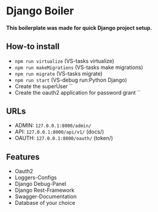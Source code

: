 # Django Boiler
#### This boilerplate was made for quick Django project setup.

## How-to install
- `npm run virtualize` (VS-tasks virtualize)
- `npm run makeMigrations` (VS-tasks make migrations)
- `npm run migrate` (VS-tasks migrate)
- `npm run start` (VS-debug run:Python Django)
- Create the superUser ``
- Create the oauth2 application for password grant ``


## URLs
- ADMIN: `127.0.0.1:8000/admin/`
- API: `127.0.0.1:8000/api/v1/` (docs/)
- OAUTH: `127.0.0.1:8000/oauth/` (token/)

## Features
- Oauth2
- Loggers-Configs
- Django Debug-Panel
- Django Rest-Framework
- Swagger-Documentation
- Database of your choice